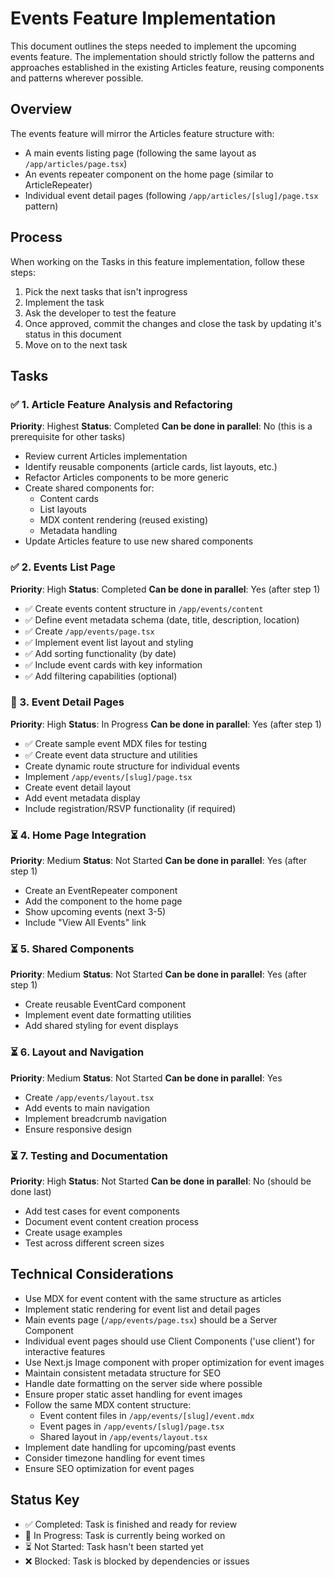 # Events Feature Implementation

This document outlines the steps needed to implement the upcoming events feature. The implementation should strictly follow the patterns and approaches established in the existing Articles feature, reusing components and patterns wherever possible.

## Overview
The events feature will mirror the Articles feature structure with:
- A main events listing page (following the same layout as `/app/articles/page.tsx`)
- An events repeater component on the home page (similar to ArticleRepeater)
- Individual event detail pages (following `/app/articles/[slug]/page.tsx` pattern)

## Process
When working on the Tasks in this feature implementation, follow these steps:
1. Pick the next tasks that isn't inprogress
2. Implement the task
3. Ask the developer to test the feature
4. Once approved, commit the changes and close the task by updating it's status in this document
5. Move on to the next task

## Tasks

### ✅ 1. Article Feature Analysis and Refactoring
**Priority**: Highest
**Status**: Completed
**Can be done in parallel**: No (this is a prerequisite for other tasks)
- Review current Articles implementation
- Identify reusable components (article cards, list layouts, etc.)
- Refactor Articles components to be more generic
- Create shared components for:
  - Content cards
  - List layouts
  - MDX content rendering (reused existing)
  - Metadata handling
- Update Articles feature to use new shared components

### ✅ 2. Events List Page
**Priority**: High
**Status**: Completed
**Can be done in parallel**: Yes (after step 1)
- ✅ Create events content structure in `/app/events/content`
- ✅ Define event metadata schema (date, title, description, location)
- ✅ Create `/app/events/page.tsx`
- ✅ Implement event list layout and styling
- ✅ Add sorting functionality (by date)
- ✅ Include event cards with key information
- ✅ Add filtering capabilities (optional)

### 🔄 3. Event Detail Pages
**Priority**: High
**Status**: In Progress
**Can be done in parallel**: Yes (after step 1)
- ✅ Create sample event MDX files for testing
- ✅ Create event data structure and utilities
- Create dynamic route structure for individual events
- Implement `/app/events/[slug]/page.tsx`
- Create event detail layout
- Add event metadata display
- Include registration/RSVP functionality (if required)

### ⏳ 4. Home Page Integration
**Priority**: Medium
**Status**: Not Started
**Can be done in parallel**: Yes (after step 1)
- Create an EventRepeater component
- Add the component to the home page
- Show upcoming events (next 3-5)
- Include "View All Events" link

### ⏳ 5. Shared Components
**Priority**: Medium
**Status**: Not Started
**Can be done in parallel**: Yes (after step 1)
- Create reusable EventCard component
- Implement event date formatting utilities
- Add shared styling for event displays

### ⏳ 6. Layout and Navigation
**Priority**: Medium
**Status**: Not Started
**Can be done in parallel**: Yes
- Create `/app/events/layout.tsx`
- Add events to main navigation
- Implement breadcrumb navigation
- Ensure responsive design

### ⏳ 7. Testing and Documentation
**Priority**: High
**Status**: Not Started
**Can be done in parallel**: No (should be done last)
- Add test cases for event components
- Document event content creation process
- Create usage examples
- Test across different screen sizes

## Technical Considerations
- Use MDX for event content with the same structure as articles
- Implement static rendering for event list and detail pages
- Main events page (`/app/events/page.tsx`) should be a Server Component
- Individual event pages should use Client Components ('use client') for interactive features
- Use Next.js Image component with proper optimization for event images
- Maintain consistent metadata structure for SEO
- Handle date formatting on the server side where possible
- Ensure proper static asset handling for event images
- Follow the same MDX content structure:
  - Event content files in `/app/events/[slug]/event.mdx`
  - Event pages in `/app/events/[slug]/page.tsx`
  - Shared layout in `/app/events/layout.tsx`
- Implement date handling for upcoming/past events
- Consider timezone handling for event times
- Ensure SEO optimization for event pages

## Status Key
- ✅ Completed: Task is finished and ready for review
- 🔄 In Progress: Task is currently being worked on
- ⏳ Not Started: Task hasn't been started yet
- ❌ Blocked: Task is blocked by dependencies or issues
